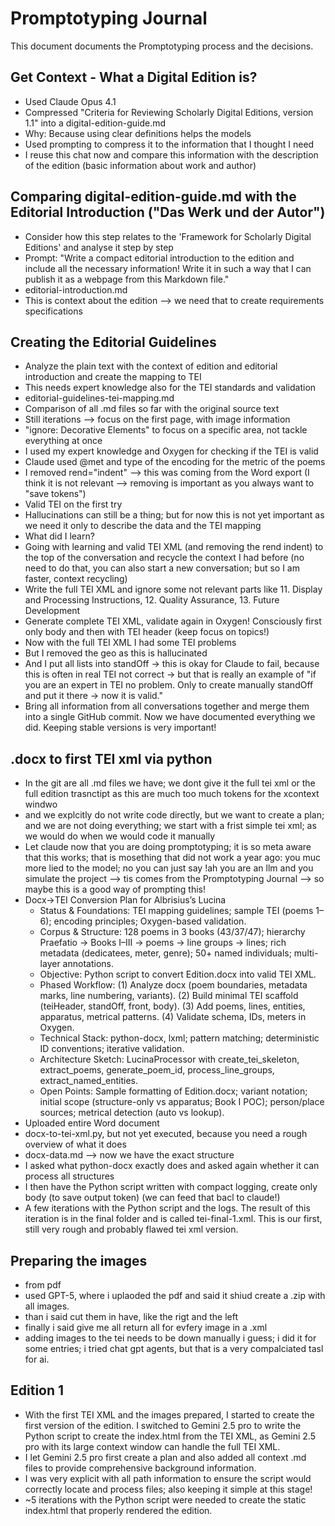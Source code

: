 # Promptotyping Journal

This document documents the Promptotyping process and the decisions.

## Get Context - What a Digital Edition is?

* Used Claude Opus 4.1
* Compressed "Criteria for Reviewing Scholarly Digital Editions, version 1.1" into a digital-edition-guide.md
* Why: Because using clear definitions helps the models
* Used prompting to compress it to the information that I thought I need
* I reuse this chat now and compare this information with the description of the edition (basic information about work and author)

## Comparing digital-edition-guide.md with the Editorial Introduction ("Das Werk und der Autor")

* Consider how this step relates to the 'Framework for Scholarly Digital Editions' and analyse it step by step
* Prompt: "Write a compact editorial introduction to the edition and include all the necessary information! Write it in such a way that I can publish it as a webpage from this Markdown file."
* editorial-introduction.md
* This is context about the edition --> we need that to create requirements specifications

## Creating the Editorial Guidelines

* Analyze the plain text with the context of edition and editorial introduction and create the mapping to TEI
* This needs expert knowledge also for the TEI standards and validation
* editorial-guidelines-tei-mapping.md
* Comparison of all .md files so far with the original source text
* Still iterations --> focus on the first page, with image information
* "ignore: Decorative Elements" to focus on a specific area, not tackle everything at once
* I used my expert knowledge and Oxygen for checking if the TEI is valid
* Claude used @met and type of the encoding for the metric of the poems
* I removed rend="indent" --> this was coming from the Word export (I think it is not relevant --> removing is important as you always want to "save tokens")
* Valid TEI on the first try
* Hallucinations can still be a thing; but for now this is not yet important as we need it only to describe the data and the TEI mapping
* What did I learn?
* Going with learning and valid TEI XML (and removing the rend indent) to the top of the conversation and recycle the context I had before (no need to do that, you can also start a new conversation; but so I am faster, context recycling)
* Write the full TEI XML and ignore some not relevant parts like 11. Display and Processing Instructions, 12. Quality Assurance, 13. Future Development
* Generate complete TEI XML, validate again in Oxygen! Consciously first only body and then with TEI header (keep focus on topics!)
* Now with the full TEI XML I had some TEI problems
* But I removed the geo as this is hallucinated
* And I put all lists into standOff → this is okay for Claude to fail, because this is often in real TEI not correct → but that is really an example of "if you are an expert in TEI no problem. Only to create manually standOff and put it there → now it is valid."
* Bring all information from all conversations together and merge them into a single GitHub commit. Now we have documented everything we did. Keeping stable versions is very important!

## .docx to first TEI xml via python

* In the git are all .md files we have; we dont give it the full tei xml or the full edition trasnctipt as this are much too much tokens for the xcontext windwo
* and we explcitly do not write code directly, but we want to create a plan; and we are not doing everything; we start with a frist simple tei xml; as we would do when we would code it manually
* Let claude now that you are doing promptotyping; it is so meta aware that this works; that is mosething that did not work a year ago: you muc more lied to the model; no you can just say !ah you are an llm and you simulate the project --> tis comes from the Promptotyping Journal --> so maybe this is a good way of prompting this!
* Docx→TEI Conversion Plan for Albrisius’s Lucina
  * Status & Foundations: TEI mapping guidelines; sample TEI (poems 1–6); encoding principles; Oxygen-based validation.
  * Corpus & Structure: 128 poems in 3 books (43/37/47); hierarchy Praefatio → Books I–III → poems → line groups → lines; rich metadata (dedicatees, meter, genre); 50+ named individuals; multi-layer annotations.
  * Objective: Python script to convert Edition.docx into valid TEI XML.
  * Phased Workflow: (1) Analyze docx (poem boundaries, metadata marks, line numbering, variants). (2) Build minimal TEI scaffold (teiHeader, standOff, front, body). (3) Add poems, lines, entities, apparatus, metrical patterns. (4) Validate schema, IDs, meters in Oxygen.
  * Technical Stack: python-docx, lxml; pattern matching; deterministic ID conventions; iterative validation.
  * Architecture Sketch: LucinaProcessor with create_tei_skeleton, extract_poems, generate_poem_id, process_line_groups, extract_named_entities.
  * Open Points: Sample formatting of Edition.docx; variant notation; initial scope (structure-only vs apparatus; Book I POC); person/place sources; metrical detection (auto vs lookup).
* Uploaded entire Word document
* docx-to-tei-xml.py, but not yet executed, because you need a rough overview of what it does
* docx-data.md --> now we have the exact structure
* I asked what python-docx exactly does and asked again whether it can process all structures
* I then have the Python script written with compact logging, create only body (to save output token) (we can feed that bacl to claude!)
* A few iterations with the Python script and the logs. The result of this iteration is in the final folder and is called tei-final-1.xml. This is our first, still very rough and probably flawed tei xml version.

## Preparing the images

* from pdf
* used GPT-5, where i uplaoded the pdf and said it shiud create a .zip with all images. 
* than i said cut them in have, like the rigt and the left 
* finally i said give me all <pb facs="{filename}" n="{number sequence}"/> return all <pb facs="{filename}" n="{number sequence}"/> for evfery image in a .xml
* adding images to the tei needs to be down manually i guess; i did it for some entries; i tried chat gpt agents, but that is a very compalciated tasl for ai.

## Edition 1

* With the first TEI XML and the images prepared, I started to create the first version of the edition. I switched to Gemini 2.5 pro to write the Python script to create the index.html from the TEI XML, as Gemini 2.5 pro with its large context window can handle the full TEI XML.
* I let Gemini 2.5 pro first create a plan and also added all context .md files to provide comprehensive background information.
* I was very explicit with all path information to ensure the script would correctly locate and process files; also keeping it simple at this stage!
* ~5 iterations with the Python script were needed to create the static index.html that properly rendered the edition.
